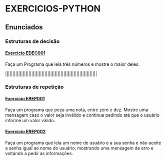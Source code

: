 # EXERCICIOS-PYTHON

## Enunciados
### Estruturas de decisão
#### [Exercicio EDEC001](exercicios/EDEC001.py)
Faça um Programa que leia três números e mostre o maior deles.

|||||||||||||||||||||||||||||||||||||||||||||||||||||||||||||||

### Estruturas de repetição

#### [Exercicio EREP001](exercicios/EREP001.py)
Faça um programa que peça uma nota, entre zero e dez. 
Mostre uma mensagem caso o valor seja inválido e continue pedindo 
até que o usuário informe um valor válido.

#### [Exercicio EREP002](exercicios/ERER002.py)
Faça um programa que leia um nome de usuário e a sua senha e não aceite
a senha igual ao nome do usuário, mostrando uma mensagem de erro e voltando a pedir as informações.
